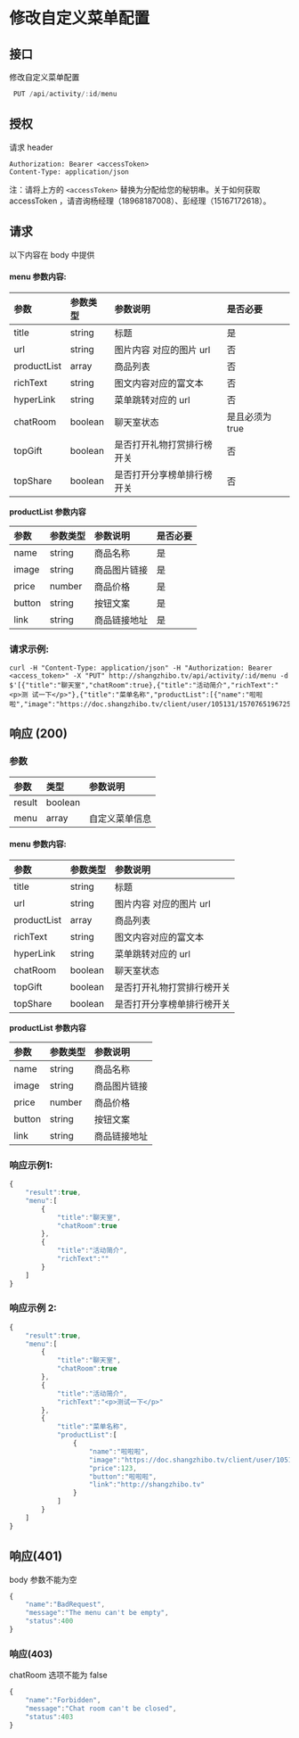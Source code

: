 # 修改自定义菜单配置

## 接口

修改自定义菜单配置

```javascript
 PUT /api/activity/:id/menu
```

## 授权

请求 header

```http
Authorization: Bearer <accessToken>
Content-Type: application/json
```

注：请将上方的 `<accessToken>` 替换为分配给您的秘钥串。关于如何获取 accessToken ，请咨询杨经理（18968187008）、彭经理（15167172618）。

## 请求

以下内容在 body 中提供

#### menu 参数内容:

| 参数 | 参数类型 | 参数说明 | 是否必要 |
| :--- | :--- | :--- | :--- |
| title | string | 标题 | 是 |
| url | string | 图片内容 对应的图片 url | 否 |
| productList | array | 商品列表 | 否 |
| richText | string | 图文内容对应的富文本 | 否 |
| hyperLink | string | 菜单跳转对应的 url | 否 |
| chatRoom | boolean | 聊天室状态 | 是且必须为 true |
| topGift | boolean | 是否打开礼物打赏排行榜开关 | 否 |
| topShare | boolean | 是否打开分享榜单排行榜开关 | 否 |

**productList 参数内容**

| 参数 | 参数类型 | 参数说明 | 是否必要 |
| :--- | :--- | :--- | :--- |
| name | string | 商品名称 | 是 |
| image | string | 商品图片链接 | 是 |
| price | number | 商品价格 | 是 |
| button | string | 按钮文案 | 是 |
| link | string | 商品链接地址 | 是 |

### 请求示例:

```http
curl -H "Content-Type: application/json" -H "Authorization: Bearer <access_token>" -X "PUT" http://shangzhibo.tv/api/activity/:id/menu -d $'[{"title":"聊天室","chatRoom":true},{"title":"活动简介","richText":"<p>测 试一下</p>"},{"title":"菜单名称","productList":[{"name":"啦啦啦","image":"https://doc.shangzhibo.tv/client/user/105131/1570765196725/1570765196692_NorthernLightsandNoctilucentCloudsNASAAstronomyPictureoftheDay.jpg","price":12,"button":"LaLa","link":"http://shangzhibo.tv"}]}]'
```

## 响应 \(200\)

### 参数

| 参数 | 类型 | 参数说明 |
| :--- | :--- | :--- |
| result | boolean |  |
| menu | array | 自定义菜单信息 |

#### menu 参数内容:

| 参数 | 参数类型 | 参数说明 |
| :--- | :--- | :--- |
| title | string | 标题 |
| url | string | 图片内容 对应的图片 url |
| productList | array | 商品列表 |
| richText | string | 图文内容对应的富文本 |
| hyperLink | string | 菜单跳转对应的 url |
| chatRoom | boolean | 聊天室状态 |
| topGift | boolean | 是否打开礼物打赏排行榜开关 |
| topShare | boolean | 是否打开分享榜单排行榜开关 |

**productList 参数内容**

| 参数 | 参数类型 | 参数说明 |
| :--- | :--- | :--- |
| name | string | 商品名称 |
| image | string | 商品图片链接 |
| price | number | 商品价格 |
| button | string | 按钮文案 |
| link | string | 商品链接地址 |

### 响应示例1:

```javascript
{
    "result":true,
    "menu":[
        {
            "title":"聊天室",
            "chatRoom":true
        },
        {
            "title":"活动简介",
            "richText":""
        }
    ]
}
```

### 响应示例 2:

```javascript
{
    "result":true,
    "menu":[
        {
            "title":"聊天室",
            "chatRoom":true
        },
        {
            "title":"活动简介",
            "richText":"<p>测试一下</p>"
        },
        {
            "title":"菜单名称",
            "productList":[
                {
                    "name":"啦啦啦",
                    "image":"https://doc.shangzhibo.tv/client/user/105131/1570764238698/1570764238659_kumo.jpg",
                    "price":123,
                    "button":"啦啦啦",
                    "link":"http://shangzhibo.tv"
                }
            ]
        }
    ]
}
```

## 响应\(401\)

body 参数不能为空

```javascript
{
    "name":"BadRequest",
    "message":"The menu can't be empty",
    "status":400
}
```

### 响应\(403\)

chatRoom 选项不能为 false

```javascript
{
    "name":"Forbidden",
    "message":"Chat room can't be closed",
    "status":403
}
```

